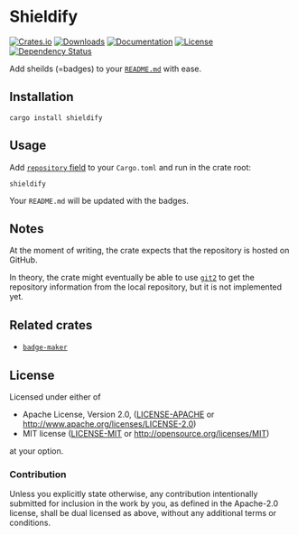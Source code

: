 # Shieldify

[![Crates.io](https://img.shields.io/crates/v/shieldify)](https://crates.io/crates/shieldify)
[![Downloads](https://img.shields.io/crates/d/shieldify.svg)](https://crates.io/crates/shieldify)
[![Documentation](https://docs.rs/shieldify/badge.svg)](https://docs.rs/shieldify)
[![License](https://img.shields.io/crates/l/shieldify)](https://crates.io/crates/shieldify)
[![Dependency Status](https://deps.rs/repo/github/JohnScience/shieldify/status.svg)](https://deps.rs/repo/github/JohnScience/shieldify)

Add sheilds (=badges) to your [`README.md`](https://docs.github.com/en/repositories/managing-your-repositorys-settings-and-features/customizing-your-repository/about-readmes) with ease.

## Installation

```console
cargo install shieldify
```

## Usage

Add [`repository` field](https://doc.rust-lang.org/cargo/reference/manifest.html#the-repository-field) to your `Cargo.toml` and run in the crate root:

```console
shieldify
```

Your `README.md` will be updated with the badges.

## Notes

At the moment of writing, the crate expects that the repository is hosted on GitHub.

In theory, the crate might eventually be able to use [`git2`](https://crates.io/crates/git2) to get the repository information from the local repository, but it is not implemented yet.

## Related crates

* [`badge-maker`](https://crates.io/crates/badge-maker)

## License

Licensed under either of

* Apache License, Version 2.0, ([LICENSE-APACHE](LICENSE-APACHE) or <http://www.apache.org/licenses/LICENSE-2.0>)
* MIT license ([LICENSE-MIT](LICENSE-MIT) or <http://opensource.org/licenses/MIT>)

at your option.

### Contribution

Unless you explicitly state otherwise, any contribution intentionally
submitted for inclusion in the work by you, as defined in the Apache-2.0
license, shall be dual licensed as above, without any additional terms or
conditions.
